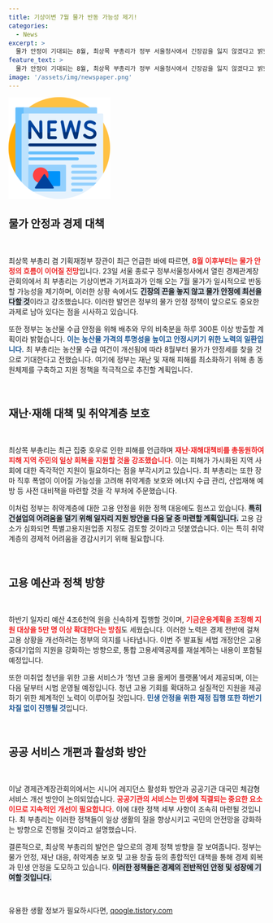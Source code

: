 ```yaml
---
title: 기상이변 7월 물가 반동 가능성 제기!
categories:
  - News
excerpt: >
  물가 안정이 기대되는 8월, 최상목 부총리가 정부 서울청사에서 긴장감을 잃지 않겠다고 밝혔습니다. 취약 계층 지원과 고용 대책을 강화하며, 재난 복구에도 박차를 가할 예정입니다. 궁금하신가요?
feature_text: >
  물가 안정이 기대되는 8월, 최상목 부총리가 정부 서울청사에서 긴장감을 잃지 않겠다고 밝혔습니다. 취약 계층 지원과 고용 대책을 강화하며, 재난 복구에도 박차를 가할 예정입니다. 궁금하신가요?
image: '/assets/img/newspaper.png'
---
```


<p><img src="/assets/img/newspaper.png" alt="kimp 속보" /></p>

<h2 data-ke-size="size26">물가 안정과 경제 대책</h2>

<p data-ke-size="size16">&nbsp;</p>

<p>최상목 부총리 겸 기획재정부 장관이 최근 언급한 바에 따르면, <b><span style="color: #ee2323;">8월 이후부터는 물가 안정의 흐름이 이어질 전망</span></b>입니다. 23일 서울 종로구 정부서울청사에서 열린 경제관계장관회의에서 최 부총리는 기상이변과 기저효과가 인해 오는 7월 물가가 일시적으로 반동할 가능성을 제기하며, 이러한 상황 속에서도 <b><span style="background-color: #21538527;">긴장의 끈을 놓지 않고 물가 안정에 최선을 다할 것</span></b>이라고 강조했습니다. 이러한 발언은 정부의 물가 안정 정책이 앞으로도 중요한 과제로 남아 있다는 점을 시사하고 있습니다.</p>

<p>또한 정부는 농산물 수급 안정을 위해 배추와 무의 비축분을 하루 300톤 이상 방출할 계획이라 밝혔습니다. <b><span style="color: #1a5490;">이는 농산물 가격의 투명성을 높이고 안정시키기 위한 노력의 일환입니다.</span></b> 최 부총리는 농산물 수급 여건이 개선됨에 따라 8월부터 물가가 안정세를 찾을 것으로 기대한다고 전했습니다. 여기에 정부는 재난 및 재해 피해를 최소화하기 위해 총 동원체제를 구축하고 지원 정책을 적극적으로 추진할 계획입니다.</p>

<p data-ke-size="size16">&nbsp;</p>

<h2 data-ke-size="size26">재난·재해 대책 및 취약계층 보호</h2>

<p data-ke-size="size16">&nbsp;</p>

<p>최상목 부총리는 최근 집중 호우로 인한 피해를 언급하며 <b><span style="color: #ee2323;">재난·재해대책비를 총동원하여 피해 지역 주민의 일상 회복을 지원할 것을 강조했습니다.</span></b> 이는 피해가 가시화된 지역 사회에 대한 즉각적인 지원이 필요하다는 점을 부각시키고 있습니다. 최 부총리는 또한 장마 직후 폭염이 이어질 가능성을 고려해 취약계층 보호와 에너지 수급 관리, 산업재해 예방 등 사전 대비책을 마련할 것을 각 부처에 주문했습니다.</p>

<p>이처럼 정부는 취약계층에 대한 고용 안정을 위한 정책 대응에도 힘쓰고 있습니다. <b><span style="background-color: #21538527;">특히 건설업의 어려움을 덜기 위해 일자리 지원 방안을 다음 달 중 마련할 계획입니다.</span></b> 고용 감소가 심화되면 특별고용지원업종 지정도 검토할 것이라고 덧붙였습니다. 이는 특히 취약계층의 경제적 어려움을 경감시키기 위해 필요합니다.</p>

<p data-ke-size="size16">&nbsp;</p>

<h2 data-ke-size="size26">고용 예산과 정책 방향</h2>

<p data-ke-size="size16">&nbsp;</p>

<p>하반기 일자리 예산 4조6천억 원을 신속하게 집행할 것이며, <b><span style="color: #ee2323;">기금운용계획을 조정해 지원 대상을 5만 명 이상 확대한다는 방침</span></b>도 세웠습니다. 이러한 노력은 경제 전반에 걸쳐 고용 상황을 개선하려는 정부의 의지를 나타냅니다. 이번 주 발표될 세법 개정안은 고용증대기업의 지원을 강화하는 방향으로, 통합 고용세액공제를 재설계하는 내용이 포함될 예정입니다.</p>

<p>또한 미취업 청년을 위한 고용 서비스가 ‘청년 고용 올케어 플랫폼’에서 제공되며, 이는 다음 달부터 시범 운영될 예정입니다. 청년 고용 기회를 확대하고 실질적인 지원을 제공하기 위한 체계적인 노력이 이루어질 것입니다. <b><span style="color: #1a5490;">민생 안정을 위한 재정 집행 또한 하반기 차질 없이 진행될 것</span></b>입니다.</p>

<p data-ke-size="size16">&nbsp;</p>

<h2 data-ke-size="size26">공공 서비스 개편과 활성화 방안</h2>

<p data-ke-size="size16">&nbsp;</p>

<p>이날 경제관계장관회의에서는 시니어 레지던스 활성화 방안과 공공기관 대국민 체감형 서비스 개선 방안이 논의되었습니다. <b><span style="color: #ee2323;">공공기관의 서비스는 민생에 직결되는 중요한 요소이므로 지속적인 개선이 필요합니다.</span></b> 이에 대한 정책 세부 사항이 조속히 마련될 것입니다. 최 부총리는 이러한 정책들이 일상 생활의 질을 향상시키고 국민의 안전망을 강화하는 방향으로 진행될 것이라고 설명했습니다.</p>

<p>결론적으로, 최상목 부총리의 발언은 앞으로의 경제 정책 방향을 잘 보여줍니다. 정부는 물가 안정, 재난 대응, 취약계층 보호 및 고용 창출 등의 종합적인 대책을 통해 경제 회복과 민생 안정을 도모하고 있습니다. <b><span style="background-color: #21538527;">이러한 정책들은 경제의 전반적인 안정 및 성장에 기여할 것입니다.</span></b></p>

<p data-ke-size="size16">&nbsp;</p>
유용한 생활 정보가 필요하시다면, <a href="https://qoogle.tistory.com" rel="dofollow">qoogle.tistory.com</a>


